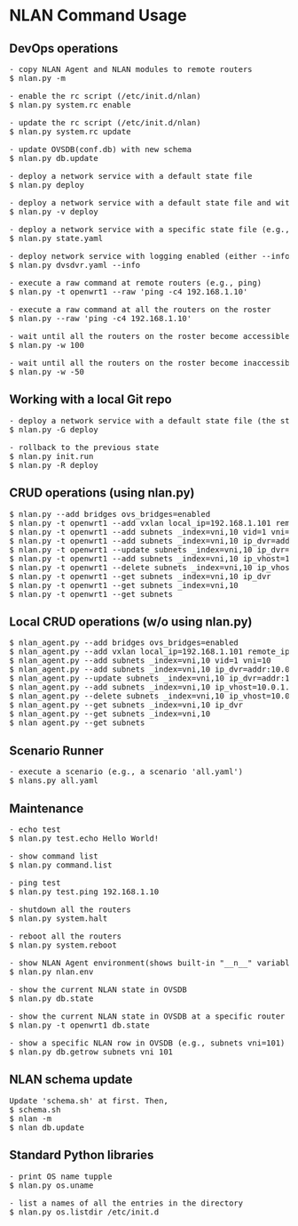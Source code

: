 NLAN Command Usage
==================

DevOps operations
-----------------
<pre>
- copy NLAN Agent and NLAN modules to remote routers
$ nlan.py -m

- enable the rc script (/etc/init.d/nlan)
$ nlan.py system.rc enable

- update the rc script (/etc/init.d/nlan)
$ nlan.py system.rc update 

- update OVSDB(conf.db) with new schema
$ nlan.py db.update

- deploy a network service with a default state file
$ nlan.py deploy 

- deploy a network service with a default state file and with verbose output
$ nlan.py -v deploy

- deploy a network service with a specific state file (e.g., 'state.yaml')
$ nlan.py state.yaml 

- deploy network service with logging enabled (either --info or --debug)
$ nlan.py dvsdvr.yaml --info

- execute a raw command at remote routers (e.g., ping)
$ nlan.py -t openwrt1 --raw 'ping -c4 192.168.1.10'

- execute a raw command at all the routers on the roster
$ nlan.py --raw 'ping -c4 192.168.1.10'

- wait until all the routers on the roster become accessible (-w <timeout>)
$ nlan.py -w 100

- wait until all the routers on the roster become inaccessible (-w -<timeout>)
$ nlan.py -w -50 
</pre>

Working with a local Git repo
------------------------------
<pre>
- deploy a network service with a default state file (the state file is commited to the local git repo after the deployment)
$ nlan.py -G deploy 

- rollback to the previous state
$ nlan.py init.run
$ nlan.py -R deploy
</pre>

CRUD operations (using nlan.py)
-----------------------------------------
<pre>
$ nlan.py --add bridges ovs_bridges=enabled
$ nlan.py -t openwrt1 --add vxlan local_ip=192.168.1.101 remote_ips=192.168.1.102,192.168.1.103
$ nlan.py -t openwrt1 --add subnets _index=vni,10 vid=1 vni=10
$ nlan.py -t openwrt1 --add subnets _index=vni,10 ip_dvr=addr:10.0.1.9/24,mode:dvr
$ nlan.py -t openwrt1 --update subnets _index=vni,10 ip_dvr=addr:10.0.1.1/24,mode:dvr
$ nlan.py -t openwrt1 --add subnets _index=vni,10 ip_vhost=10.0.1.101/24
$ nlan.py -t openwrt1 --delete subnets _index=vni,10 ip_vhost=10.0.1.101/24
$ nlan.py -t openwrt1 --get subnets _index=vni,10 ip_dvr 
$ nlan.py -t openwrt1 --get subnets _index=vni,10
$ nlan.py -t openwrt1 --get subnets
</pre>

Local CRUD operations (w/o using nlan.py)
-----------------------------------------
<pre>
$ nlan_agent.py --add bridges ovs_bridges=enabled
$ nlan_agent.py --add vxlan local_ip=192.168.1.101 remote_ips=192.168.1.102,192.168.1.103
$ nlan_agent.py --add subnets _index=vni,10 vid=1 vni=10
$ nlan_agent.py --add subnets _index=vni,10 ip_dvr=addr:10.0.1.9/24,mode:dvr
$ nlan_agent.py --update subnets _index=vni,10 ip_dvr=addr:10.0.1.1/24,mode:dvr
$ nlan_agent.py --add subnets _index=vni,10 ip_vhost=10.0.1.101/24
$ nlan_agent.py --delete subnets _index=vni,10 ip_vhost=10.0.1.101/24
$ nlan_agent.py --get subnets _index=vni,10 ip_dvr 
$ nlan_agent.py --get subnets _index=vni,10
$ nlan_agent.py --get subnets
</pre>


Scenario Runner
---------------
<pre>
- execute a scenario (e.g., a scenario 'all.yaml')
$ nlans.py all.yaml
</pre>

Maintenance
-----------
<pre>
- echo test
$ nlan.py test.echo Hello World!

- show command list
$ nlan.py command.list

- ping test 
$ nlan.py test.ping 192.168.1.10

- shutdown all the routers
$ nlan.py system.halt

- reboot all the routers
$ nlan.py system.reboot

- show NLAN Agent environment(shows built-in "__n__" variable)
$ nlan.py nlan.env

- show the current NLAN state in OVSDB
$ nlan.py db.state

- show the current NLAN state in OVSDB at a specific router
$ nlan.py -t openwrt1 db.state

- show a specific NLAN row in OVSDB (e.g., subnets vni=101)
$ nlan.py db.getrow subnets vni 101
</pre>


NLAN schema update
------------------
<pre>
Update 'schema.sh' at first. Then,
$ schema.sh
$ nlan -m
$ nlan db.update 
</pre>


Standard Python libraries
-------------------------
<pre>
- print OS name tupple
$ nlan.py os.uname

- list a names of all the entries in the directory
$ nlan.py os.listdir /etc/init.d
</pre>
